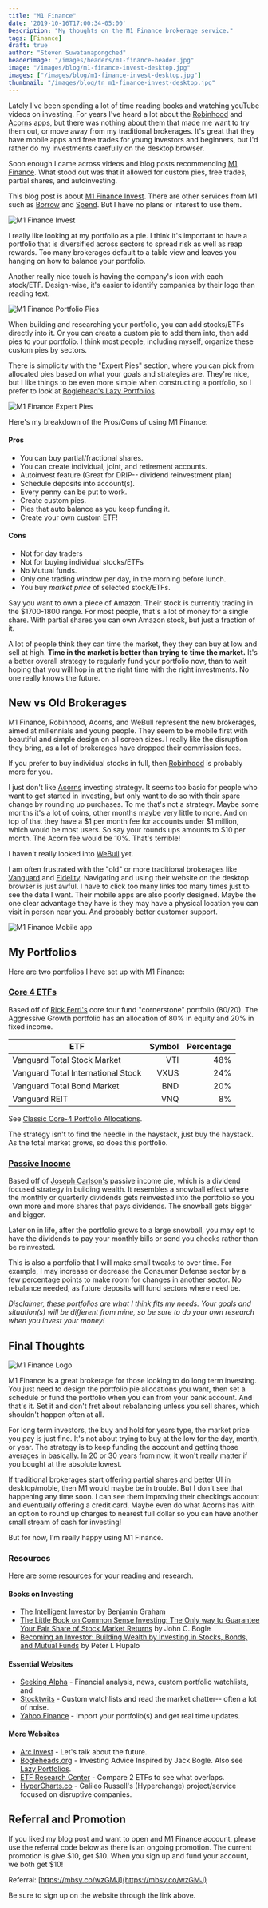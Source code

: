 ```yaml
---
title: "M1 Finance"
date: '2019-10-16T17:00:34-05:00'
Description: "My thoughts on the M1 Finance brokerage service."
tags: [Finance]
draft: true
author: "Steven Suwatanapongched"
headerimage: "/images/headers/m1-finance-header.jpg"
image: "/images/blog/m1-finance-invest-desktop.jpg"
images: ["/images/blog/m1-finance-invest-desktop.jpg"]
thumbnail: "/images/blog/tn_m1-finance-invest-desktop.jpg"
---
```


Lately I've been spending a lot of time reading books and watching youTube videos on investing. For years I've heard a lot about the [Robinhood](https://robinhood.com/) and [Acorns](https://www.acorns.com/) apps, but there was nothing about them that made me want to try them out, or move away from my traditional brokerages. It's great that they have mobile apps and free trades for young investors and beginners, but I'd rather do my investments carefully on the desktop browser.

Soon enough I came across videos and blog posts recommending [M1 Finance](https://mbsy.co/wzGMJ). What stood out was that it allowed for custom pies, free trades, partial shares, and autoinvesting.

This blog post is about [M1 Finance Invest](https://www.m1finance.com/how-it-works/invest/). There are other services from M1 such as [Borrow](https://www.m1finance.com/how-it-works/borrow/) and [Spend](https://www.m1finance.com/how-it-works/spend/). But I have no plans or interest to use them. 

![M1 Finance Invest](/images/blog/m1-finance-invest-mobile.jpg)

I really like looking at my portfolio as a pie. I think it's important to have a portfolio that is diversified across sectors to spread risk as well as reap rewards. Too many brokerages default to a table view and leaves you hanging on how to balance your portfolio.

Another really nice touch is having the company's icon with each stock/ETF. Design-wise, it's easier to identify companies by their logo than reading text.

![M1 Finance Portfolio Pies](/images/blog/m1-finance-portfolio-pie--stocks.jpg)

When building and researching your portfolio, you can add stocks/ETFs directly into it. Or you can create a custom pie to add them into, then add pies to your portfolio. I think most people, including myself, organize these custom pies by sectors.

There is simplicity with the "Expert Pies" section, where you can pick from allocated pies based on what your goals and strategies are. They're nice, but I like things to be even more simple when constructing a portfolio, so I prefer to look at [Boglehead's Lazy Portfolios](https://www.bogleheads.org/wiki/Lazy_portfolios).

![M1 Finance Expert Pies](/images/blog/m1-finance-expert-pies.jpg)

Here's my breakdown of the Pros/Cons of using M1 Finance:

#### Pros
* You can buy partial/fractional shares.
* You can create individual, joint, and retirement accounts.
* Autoinvest feature (Great for DRIP-- dividend reinvestment plan)
* Schedule deposits into account(s).
* Every penny can be put to work.
* Create custom pies.
* Pies that auto balance as you keep funding it.
* Create your own custom ETF!

#### Cons
* Not for day traders
* Not for buying individual stocks/ETFs
* No Mutual funds.
* Only one trading window per day, in the morning before lunch.
* You buy *market price* of selected stock/ETFs.

Say you want to own a piece of Amazon. Their stock is currently trading in the $1700-1800 range. For most people, that's a lot of money for a single share. With partial shares you can own Amazon stock, but just a fraction of it.

A lot of people think they can time the market, they they can buy at low and sell at high. **Time in the market is better than trying to time the market.** It's a better overall strategy to regularly fund your portfolio now, than to wait hoping that you will hop in at the right time with the right investments. No one really knows the future.


## New vs Old Brokerages

M1 Finance, Robinhood, Acorns, and WeBull represent the new brokerages, aimed at millennials and young people. They seem to be mobile first with beautiful and simple design on all screen sizes. I really like the disruption they bring, as a lot of brokerages have dropped their commission fees.

If you prefer to buy individual stocks in full, then [Robinhood](https://robinhood.com/) is probably more for you.

I just don't like [Acorns](https://www.acorns.com/) investing strategy. It seems too basic for people who want to get started in investing, but only want to do so with their spare change by rounding up purchases. To me that's not a strategy. Maybe some months it's a lot of coins, other months maybe very little to none. And on top of that they have a $1 per month fee for accounts under $1 million, which would be most users. So say your rounds ups amounts to $10 per month. The Acorn fee would be 10%. That's terrible!

I haven't really looked into [WeBull](https://www.webull.com/) yet.

I am often frustrated with the "old" or more traditional brokerages like [Vanguard](https://vanguard.com) and [Fidelity](https://www.fidelity.com/). Navigating and using their website on the desktop browser is just awful. I have to click too many links too many times just to see the data I want. Their mobile apps are also poorly designed. Maybe the one clear advantage they have is they may have a physical location you can visit in person near you. And probably better customer support.

![M1 Finance Mobile app](/images/blog/m1-finance-mobile-invest.jpg)



## My Portfolios

Here are two portfolios I have set up with M1 Finance:

### [Core 4 ETFs](https://m1.finance/a9qiZN9wE)

Based off of [Rick Ferri's](https://rickferri.com/) core four fund "cornerstone" portfolio (80/20). The Aggressive Growth portfolio has an allocation of 80% in equity and 20% in fixed income.

| ETF   | Symbol   | Percentage   |
|---  |---: |---:|
|Vanguard Total Stock Market   |VTI   |48%   |
|Vanguard Total International Stock   |VXUS   |24%   |
|Vanguard Total Bond Market   |BND   |20%   |
|Vanguard REIT   |VNQ   |8%   |

See [Classic Core-4 Portfolio Allocations](https://core-4.com/classic-core-4-portfolio-allocations/).

The strategy isn't to find the needle in the haystack, just buy the haystack. As the total market grows, so does this portfolio. 

### [Passive Income](https://m1.finance/rnRO6nTW7)

Based off of [Joseph Carlson's](https://www.youtube.com/channel/UCbta0n8i6Rljh0obO7HzG9A) passive income pie, which is a dividend focused strategy in building wealth. It resembles a snowball effect where the monthly or quarterly dividends gets reinvested into the portfolio so you own more and more shares that pays dividends. The snowball gets bigger and bigger.

Later on in life, after the portfolio grows to a large snowball, you may opt to have the dividends to pay your monthly bills or send you checks rather than be reinvested.

This is also a portfolio that I will make small tweaks to over time. For example, I may increase or decrease the Consumer Defense sector by a few percentage points to make room for changes in another sector. No rebalance needed, as future deposits will fund sectors where need be.

*Disclaimer, these portfolios are what I think fits my needs. Your goals and situation(s) will be different from mine, so be sure to do your own research when you invest your  money!*

## Final Thoughts

![M1 Finance Logo](/images/blog/m1-finance-logo.jpg)

M1 Finance is a great brokerage for those looking to do long term investing. You just need to design the portfolio pie allocations you want, then set a schedule or fund the portfolio when you can from your bank account. And that's it. Set it and don't fret about rebalancing unless you sell shares, which shouldn't happen often at all.

For long term investors, the buy and hold for years type, the market price you pay is just fine. It's not about trying to buy at the low for the day, month, or year. The strategy is to keep funding the account and getting those averages in basically. In 20 or 30 years from now, it won't really matter if you bought at the absolute lowest.

If traditional brokerages start offering partial shares and better UI in desktop/moble, then M1 would maybe be in trouble. But I don't see that happening any time soon. I can see them improving their checkings account and eventually offering a credit card. Maybe even do what Acorns has with an option to round up charges to nearest full dollar so you can have another small stream of cash for investing!

But for now, I'm really happy using M1 Finance.

### Resources

Here are some resources for your reading and research.

#### Books on Investing

* [The Intelligent Investor](https://amzn.to/2mDkFzi) by Benjamin Graham
* [The Little Book on Common Sense Investing: The Only way to Guarantee Your Fair Share of Stock Market Returns](https://amzn.to/2nstOuC) by John C. Bogle
* [Becoming an Investor: Building Wealth by Investing in Stocks, Bonds, and Mutual Funds](https://amzn.to/2mGyLjg) by Peter I. Hupalo

#### Essential Websites

* [Seeking Alpha](https://seekingalpha.com/) - Financial analysis, news, custom portfolio watchlists, and 
* [Stocktwits](https://stocktwits.com/) - Custom watchlists and read the market chatter-- often a lot of noise.
* [Yahoo Finance](https://finance.yahoo.com/) - Import your portfolio(s) and get real time updates.

#### More Websites

* [Arc Invest](https://ark-invest.com/) - Let's talk about the future.
* [Bogleheads.org](https://www.bogleheads.org/) - Investing Advice Inspired by Jack Bogle. Also see [Lazy Portfolios](https://www.bogleheads.org/wiki/Lazy_portfolios).
* [ETF Research Center](https://www.etfrc.com/funds/overlap.php) - Compare 2 ETFs to see what overlaps.
* [HyperCharts.co](https://hypercharts.co/) - Galileo Russell's (Hyperchange) project/service focused on disruptive companies.

## Referral and Promotion

If you liked my blog post and want to open and M1 Finance account, please use the referral code below as there is an ongoing promotion. The current promotion is give $10, get $10. When you sign up and fund your account, we both get $10!

Referral: [https://mbsy.co/wzGMJ](https://mbsy.co/wzGMJ)

Be sure to sign up on the website through the link above.
